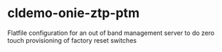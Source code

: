 # cldemo-onie-ztp-ptm
Flatfile configuration for an out of band management server to do zero touch provisioning of factory reset switches

